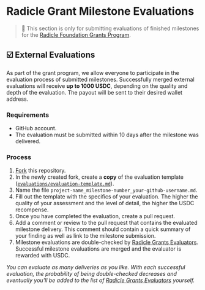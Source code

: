 # Radicle Grant Milestone Evaluations <!-- omit in toc -->

> **:loudspeaker:** This section is only for submitting evaluations of finished milestones for the [Radicle Foundation Grants Program](https://github.com/radicle-dev/radicle-grants).

## :ballot_box_with_check: External Evaluations

As part of the grant program, we allow everyone to participate in the evaluation process of submitted milestones. Successfully merged external evaluations will receive **up to 1000 USDC**, depending on the quality and depth of the evaluation. The payout will be sent to their desired wallet address.

### Requirements

- GitHub account.
- The evaluation must be submitted within 10 days after the milestone was delivered.

### Process

1. [Fork](https://github.com/radicle-dev/radicle-grants/fork) this repository.
2. In the newly created fork, create a **copy** of the evaluation template ([`evaluations/evaluation-template.md`](https://github.com/radicle-dev/radicle-grants/blob/main/grants/milestone_evaluations/evaluation_template.md)).
3. Name the file `project-name_milestone-number_your-github-username.md`.
4. Fill out the template with the specifics of your evaluation. The higher the quality of your assessment and the level of detail, the higher the USDC recompense.
5. Once you have completed the evaluation, create a pull request.
6. Add a comment or review to the pull request that contains the evaluated milestone delivery. This comment should contain a quick summary of your finding as well as link to the milestone submission.
7. Milestone evaluations are double-checked by [Radicle Grants Evaluators](https://github.com/radicle-dev/radicle-grants#team). Successful milestone evaluations are merged and the evaluator is rewarded with USDC.

*You can evaluate as many deliveries as you like. With each successful evaluation, the probability of being double-checked decreases and eventually you'll be added to the list of [Radicle Grants Evaluators](https://github.com/radicle-dev/radicle-grants#team) yourself.*
